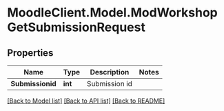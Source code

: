 # MoodleClient.Model.ModWorkshopGetSubmissionRequest

## Properties

Name | Type | Description | Notes
------------ | ------------- | ------------- | -------------
**Submissionid** | **int** | Submission id | 

[[Back to Model list]](../README.md#documentation-for-models) [[Back to API list]](../README.md#documentation-for-api-endpoints) [[Back to README]](../README.md)

